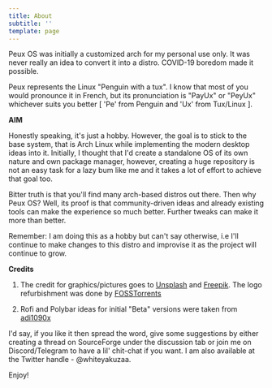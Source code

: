 ```yaml
---
title: About
subtitle: ''
template: page
---
```

Peux OS was initially a customized arch for my personal use only. It was never really an idea to convert it into a distro.  COVID-19 boredom made it possible.

Peux represents the Linux "Penguin with a tux". I know that most of you would pronounce it in French, but its pronunciation is "PayUx" or "PeyUx" whichever suits you better \[ 'Pe' from Penguin and 'Ux' from Tux/Linux ].

**AIM**

Honestly speaking, it's just a hobby. However, the goal is to stick to the base system, that is Arch Linux while implementing the modern desktop ideas into it.  Initially, I thought that I'd create a standalone OS of its own nature and own package manager, however, creating a huge repository is not an easy task for a lazy bum like me and it takes a lot of effort to achieve that goal too. 

Bitter truth is that you'll find many arch-based distros out there. Then why Peux OS? Well, its proof is that community-driven ideas and already existing tools can make the experience so much better. Further tweaks can make it more than better.

Remember: I am doing this as a hobby but can't say otherwise, i.e I'll continue to make changes to this distro and improvise it as the project will continue to grow.

**Credits**

1.  The credit for graphics/pictures goes to [Unsplash](https://unsplash.com/) and [Freepik](https://www.freepik.com/). The logo refurbishment was done by [FOSSTorrents](https://fosstorrents.com/)

2.  Rofi and Polybar ideas for initial "Beta" versions were taken from [adi1090x](https://github.com/adi1090x)

I'd say, if you like it then spread the word, give some suggestions by either creating a thread on SourceForge under the discussion tab or join me on Discord/Telegram to have a lil' chit-chat if you want. I am also available at the Twitter handle - @whiteyakuzaa.

Enjoy!
